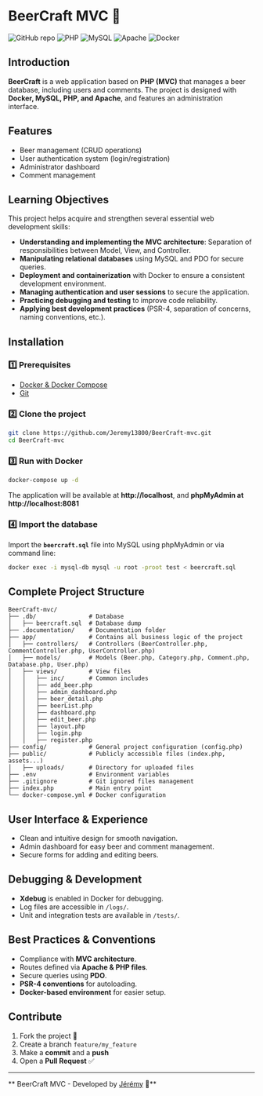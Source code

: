 # BeerCraft MVC 🍺

![GitHub repo](https://img.shields.io/badge/GitHub-Jeremy13800/BeerCraft--mvc-blue?style=flat-square&logo=github)
![PHP](https://img.shields.io/badge/PHP-8.0-blue?style=flat-square&logo=php)
![MySQL](https://img.shields.io/badge/MySQL-8.0-blue?style=flat-square&logo=mysql)
![Apache](https://img.shields.io/badge/Apache-2.4-orange?style=flat-square&logo=apache)
![Docker](https://img.shields.io/badge/Docker-Compose-2496ED?style=flat-square&logo=docker)

## Introduction

**BeerCraft** is a web application based on **PHP (MVC)** that manages a beer database, including users and comments. The project is designed with **Docker, MySQL, PHP, and Apache**, and features an administration interface.

## Features

- Beer management (CRUD operations)
- User authentication system (login/registration)
- Administrator dashboard
- Comment management

## Learning Objectives

This project helps acquire and strengthen several essential web development skills:

- **Understanding and implementing the MVC architecture**: Separation of responsibilities between Model, View, and Controller.
- **Manipulating relational databases** using MySQL and PDO for secure queries.
- **Deployment and containerization** with Docker to ensure a consistent development environment.
- **Managing authentication and user sessions** to secure the application.
- **Practicing debugging and testing** to improve code reliability.
- **Applying best development practices** (PSR-4, separation of concerns, naming conventions, etc.).

## Installation

### 1️⃣ Prerequisites

- [Docker & Docker Compose](https://www.docker.com/)
- [Git](https://git-scm.com/)

### 2️⃣ Clone the project

```bash
git clone https://github.com/Jeremy13800/BeerCraft-mvc.git
cd BeerCraft-mvc
```

### 3️⃣ Run with Docker

```bash
docker-compose up -d
```

The application will be available at **http://localhost**, and **phpMyAdmin at http://localhost:8081**

### 4️⃣ Import the database

Import the **`beercraft.sql`** file into MySQL using phpMyAdmin or via command line:

```bash
docker exec -i mysql-db mysql -u root -proot test < beercraft.sql
```

## Complete Project Structure

```
BeerCraft-mvc/
├── .db/               # Database
│   ├── beercraft.sql  # Database dump
├── .documentation/    # Documentation folder
├── app/               # Contains all business logic of the project
│   ├── controllers/   # Controllers (BeerController.php, CommentController.php, UserController.php)
│   ├── models/        # Models (Beer.php, Category.php, Comment.php, Database.php, User.php)
│   ├── views/         # View files
│   │   ├── inc/       # Common includes
│   │   ├── add_beer.php
│   │   ├── admin_dashboard.php
│   │   ├── beer_detail.php
│   │   ├── beerList.php
│   │   ├── dashboard.php
│   │   ├── edit_beer.php
│   │   ├── layout.php
│   │   ├── login.php
│   │   ├── register.php
├── config/            # General project configuration (config.php)
├── public/            # Publicly accessible files (index.php, assets...)
│   ├── uploads/       # Directory for uploaded files
├── .env               # Environment variables
├── .gitignore         # Git ignored files management
├── index.php          # Main entry point
└── docker-compose.yml # Docker configuration
```

## User Interface & Experience

- Clean and intuitive design for smooth navigation.
- Admin dashboard for easy beer and comment management.
- Secure forms for adding and editing beers.

## Debugging & Development

- **Xdebug** is enabled in Docker for debugging.
- Log files are accessible in `/logs/`.
- Unit and integration tests are available in `/tests/`.

## Best Practices & Conventions

- Compliance with **MVC architecture**.
- Routes defined via **Apache & PHP files**.
- Secure queries using **PDO**.
- **PSR-4 conventions** for autoloading.
- **Docker-based environment** for easier setup.

## Contribute

1. Fork the project 🍴
2. Create a branch `feature/my_feature`
3. Make a **commit** and a **push**
4. Open a **Pull Request** ✅

---

** BeerCraft MVC - Developed by [Jérémy](https://github.com/Jeremy13800) 🍻**
